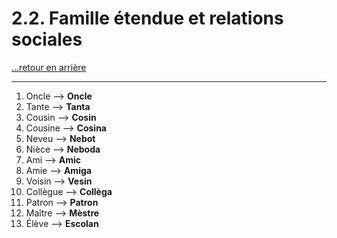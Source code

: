 # 2.2. Famille étendue et relations sociales

[...retour en arrière](../../../menu_fiches.md)

---

1.  Oncle  --> **Oncle**
2.  Tante  --> **Tanta**
3.  Cousin  --> **Cosin**
4. Cousine  --> **Cosina**
5. Neveu  --> **Nebot**
6. Nièce  --> **Neboda**
7. Ami  --> **Amic**
8. Amie  --> **Amiga**
9. Voisin  --> **Vesin**
10. Collègue  --> **Collèga**
11. Patron  --> **Patron**
12. Maître  --> **Mèstre**
13. Élève  --> **Escolan**